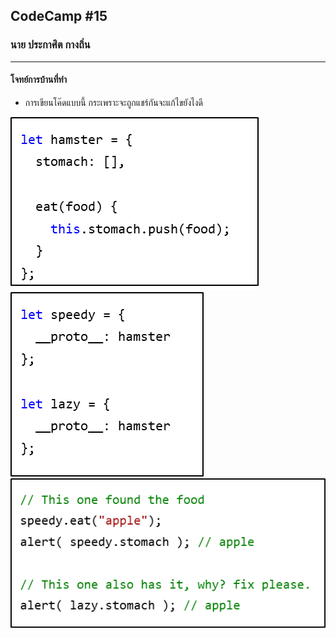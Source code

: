 ## CodeCamp #15

### นาย ประกาศิต กางถิ่น

---

#### โจทย์การบ้านที่ทำ

- การเขียนโค๊ดแบบนี้ กระเพราะจะถูกแชร์กันจะแก้ไขยังไงดี

![Alt text](image.png)
![Alt text](image-1.png)
![Alt text](image-2.png)
